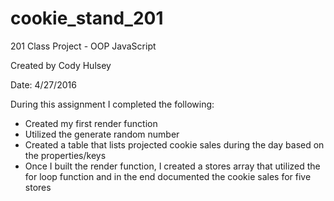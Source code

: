 # cookie_stand_201
201 Class Project - OOP JavaScript

Created by Cody Hulsey

Date: 4/27/2016

During this assignment I completed the following:
- Created my first render function
- Utilized the generate random number
- Created a table that lists projected cookie sales during the day based on the properties/keys
- Once I built the render function, I created a stores array that utilized the for loop function and in the end documented the cookie sales for five stores
